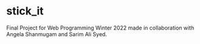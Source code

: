 # stick_it
Final Project for Web Programming Winter 2022 made in collaboration with Angela Shanmugam and Sarim Ali Syed.
